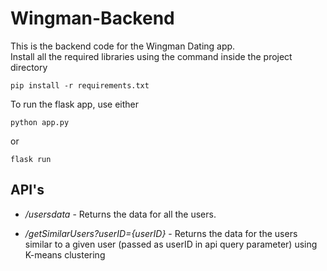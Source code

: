 # Wingman-Backend

This is the backend code for the Wingman Dating app.<br/>
Install all the required libraries using the command inside the project directory


`pip install -r requirements.txt`

To run the flask app, use either 

`python app.py`

or

`flask run`

## API's 

- */usersdata* - Returns the data for all the users.<br/>

- */getSimilarUsers?userID={userID}* - Returns the data for the users similar to a given user (passed as userID in api query parameter) using K-means clustering
